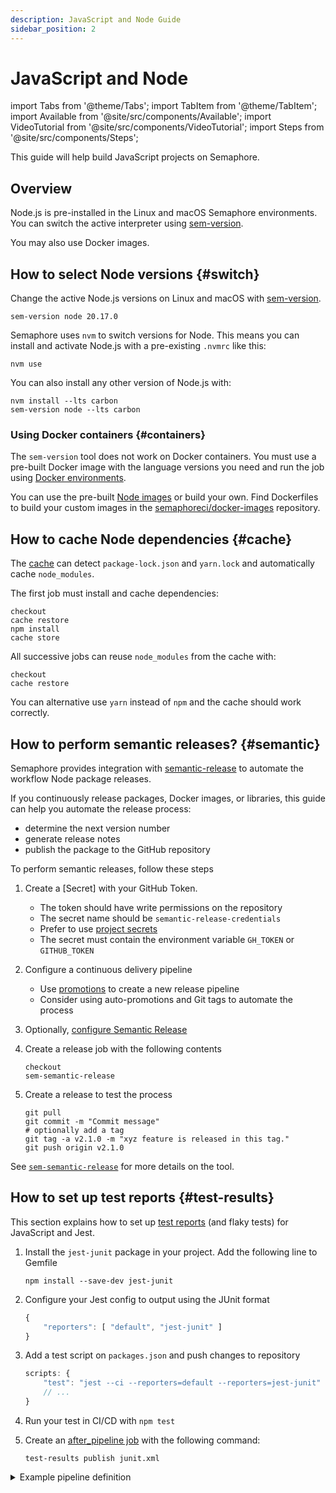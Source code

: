 ```yaml
---
description: JavaScript and Node Guide
sidebar_position: 2
---
```


# JavaScript and Node

import Tabs from '@theme/Tabs';
import TabItem from '@theme/TabItem';
import Available from '@site/src/components/Available';
import VideoTutorial from '@site/src/components/VideoTutorial';
import Steps from '@site/src/components/Steps';

This guide will help build JavaScript projects on Semaphore.

## Overview

Node.js is pre-installed in the Linux and macOS Semaphore environments. You can switch the active interpreter using [sem-version](../../reference/toolbox#sem-version).

You may also use Docker images.

## How to select Node versions {#switch}

Change the active Node.js versions on Linux and macOS with [sem-version](../../reference/toolbox#sem-version).

```shell
sem-version node 20.17.0
```

Semaphore uses `nvm` to switch versions for Node. This means you can install and activate Node.js with a pre-existing `.nvmrc` like this:

```shell
nvm use
```

You can also install any other version of Node.js with:

```shell
nvm install --lts carbon
sem-version node --lts carbon
```

### Using Docker containers {#containers}

The `sem-version` tool does not work on Docker containers. You must use a pre-built Docker image with the language versions you need and run the job using [Docker environments](../../using-semaphore/pipelines#docker-environments).

You can use the pre-built [Node images](../../using-semaphore/containers/container-registry#node) or build your own. Find Dockerfiles to build your custom images in the [semaphoreci/docker-images](https://github.com/semaphoreci/docker-images) repository.

## How to cache Node dependencies {#cache}

The [cache](../../reference/toolbox#cache) can detect `package-lock.json` and `yarn.lock` and automatically cache `node_modules`.

The first job must install and cache dependencies:

```shell
checkout
cache restore
npm install
cache store
```

All successive jobs can reuse `node_modules` from the cache with:

```shell
checkout
cache restore
```

You can alternative use `yarn` instead of `npm` and the cache should work correctly.

## How to perform semantic releases? {#semantic}

Semaphore provides integration with [semantic-release](https://github.com/semantic-release/semantic-release) to automate the workflow Node package releases.

If you continuously release packages, Docker images, or libraries, this guide can help you automate the release process:

- determine the next version number
- generate release notes
- publish the package to the GitHub repository

To perform semantic releases, follow these steps

<Steps>

1. Create a [Secret] with your GitHub Token.

    - The token should have write permissions on the repository
    - The secret name should be `semantic-release-credentials`
    - Prefer to use [project secrets](../secrets#create-project-secrets)
    - The secret must contain the environment variable `GH_TOKEN` or `GITHUB_TOKEN`
2. Configure a continuous delivery pipeline

    - Use [promotions](../promotions) to create a new release pipeline
    - Consider using auto-promotions and Git tags to automate the process

3. Optionally, [configure Semantic Release](https://github.com/semantic-release/semantic-release/blob/master/docs/usage/configuration.md#configuration)
  
4. Create a release job with the following contents

    ```shell
    checkout
    sem-semantic-release
    ```

5. Create a release to test the process

    ```shell
    git pull
    git commit -m "Commit message"
    # optionally add a tag
    git tag -a v2.1.0 -m "xyz feature is released in this tag."
    git push origin v2.1.0
    ```

</Steps>

See [`sem-semantic-release`](../../reference/toolbox#sem-semantic-release) for more details on the tool.

## How to set up test reports {#test-results}

This section explains how to set up [test reports](../../using-semaphore/tests/test-reports) (and flaky tests) for JavaScript and Jest.

<Steps>

1. Install the `jest-junit` package in your project. Add the following line to Gemfile

    ```shell
    npm install --save-dev jest-junit
    ```

2. Configure your Jest config to output using the JUnit format

    ```js title="jest.config.js"
    {
        "reporters": [ "default", "jest-junit" ]
    }
    ```

3. Add a test script on `packages.json` and push changes to repository

    ```js
    scripts: {
        "test": "jest --ci --reporters=default --reporters=jest-junit"
        // ...
    }
    ```

4. Run your test in CI/CD with `npm test`
5. Create an [after_pipeline job](../../using-semaphore/pipelines#after-pipeline-job) with the following command:

    ```shell
    test-results publish junit.xml
    ```

</Steps>

<details>
<summary>Example pipeline definition</summary>
<div>

```yaml title="Using test reports on Node"
- name: Tests
  task:
    prologue:
      commands:
        - checkout
        - cache restore
        - npm install
        - cache store

    job:
      name: "Tests"
      commands:
        - checkout
        - cache restore
        - npm test

    epilogue:
      always:
        commands:
          - test-results publish junit.xml
```

</div>
</details>
